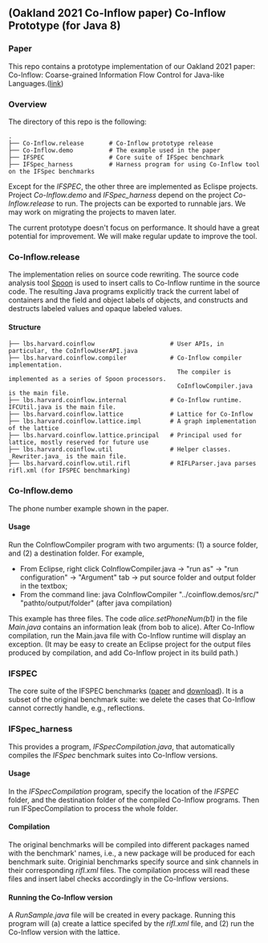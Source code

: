 ## (Oakland 2021 Co-Inflow paper) Co-Inflow Prototype (for Java 8)

### Paper

This repo contains a prototype implementation of our Oakland 2021 paper: Co-Inflow: Coarse-grained Information Flow Control for Java-like Languages.([link](https://people.seas.harvard.edu/~chong/abstracts/XiangC2021.html))

### Overview
The directory of this repo is the following: 
```
.
├── Co-Inflow.release       # Co-Inflow prototype release
├── Co-Inflow.demo          # The example used in the paper
├── IFSPEC                  # Core suite of IFSpec benchmark
├── IFSpec_harness          # Harness program for using Co-Inflow tool on the IFSpec benchmarks

```

Except for the _IFSPEC_, the other three are implemented as Eclispe projects. Project _Co-Inflow.demo_ and _IFSpec_harness_ depend on the project _Co-Inflow.release_ to run. The projects can be exported to runnable jars. We may work on migrating the projects to maven later.   

The current prototype doesn't focus on performance. It should have a great potential for improvement. We will make regular update to improve the tool.

### Co-Inflow.release

The implementation relies on source code rewriting. The source code analysis tool [Spoon](https://spoon.gforge.inria.fr/) is used to insert calls to Co-Inflow runtime in the source code. The resulting Java programs explicitly track the current label of containers and the field and object labels of objects, and constructs and destructs labeled values and opaque labeled values. 

#### Structure
```
├── lbs.harvard.coinflow                     # User APIs, in particular, the CoInflowUserAPI.java
├── lbs.harvard.coinflow.compiler            # Co-Inflow compiler implementation. 
                                               The compiler is implemented as a series of Spoon processors.
                                               CoInflowCompiler.java is the main file.
├── lbs.harvard.coinflow.internal            # Co-Inflow runtime. IFCUtil.java is the main file. 
├── lbs.harvard.coinflow.lattice             # Lattice for Co-Inflow
├── lbs.harvard.coinflow.lattice.impl        # A graph implementation of the lattice
├── lbs.harvard.coinflow.lattice.principal   # Principal used for lattice, mostly reserved for future use
├── lbs.harvard.coinflow.util                # Helper classes. _Rewriter.java_ is the main file. 
├── lbs.harvard.coinflow.util.rifl           # RIFLParser.java parses rifl.xml (for IFSPEC benchmarking)
```


### Co-Inflow.demo
The phone number example shown in the paper.

#### Usage
Run the CoInflowCompiler program with two arguments: (1) a source folder, and (2) a destination folder. For example, 
* From Eclipse,
  right click CoInflowCompiler.java -> "run as" -> "run configuration" -> "Argument" tab -> put source folder and output folder in the textbox;
* From the command line:
  java CoInflowCompiler "../coinflow.demos/src/" "pathto/output/folder" (after java compilation)

This example has three files. The code _alice.setPhoneNum(b1)_ in the file _Main.java_ contains an information leak (from bob to alice). After Co-Inflow compilation, run the Main.java file with Co-Inflow runtime will display an exception. 
(It may be easy to create an Eclipse project for the output files produced by compilation, and add Co-Inflow project in its build path.)  


### IFSPEC
The core suite of the IFSPEC benchmarks ([paper](https://pp.ipd.kit.edu/uploads/publikationen/ifspec18nordsec.pdf) and [download](www.spp-rs3.de/IFSpec)). It is a subset of the original benchmark suite: we delete the cases that Co-Inflow cannot correctly handle, e.g., reflections.   

### IFSpec_harness 
This provides a program, _IFSpecCompilation.java_, that automatically compiles the _IFSpec_ benchmark suites into Co-Inflow versions. 

#### Usage
In the _IFSpecCompilation_ program, specify the location of the _IFSPEC_ folder, and the destination folder of the compiled Co-Inflow programs. Then run IFSpecCompilation to process the whole folder. 


#### Compilation 
The original benchmarks will be compiled into different packages named with the benchmark' names, i.e., a new package will be produced for each benchmark suite. Originial benchmarks specify source and sink channels in their corresponding _rifl.xml_ files. The compilation process will read these files and insert label checks accordingly in the Co-Inflow versions.    

#### Running the Co-Inflow version
A _RunSample.java_ file will be created in every package. Running this program will (a) create a lattice specifed by the _rifl.xml_ file, and (2) run the Co-Inflow version with the lattice. 


